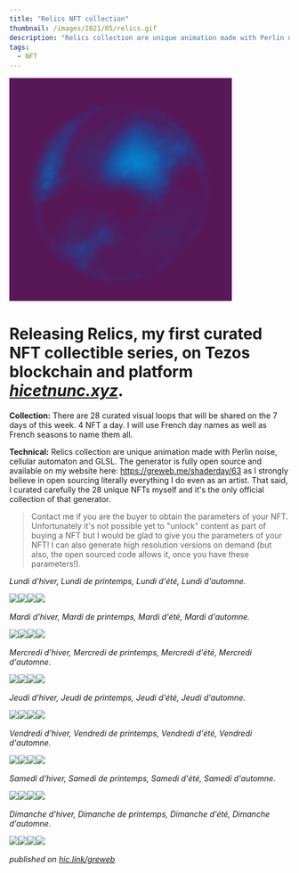 ```yaml
---
title: "Relics NFT collection"
thumbnail: /images/2021/05/relics.gif
description: "Relics collection are unique animation made with Perlin noise, cellular automaton and GLSL."
tags:
  - NFT
---
```


<img width="400" src="/images/2021/05/relics.gif" />

# Releasing **Relics**, my first curated NFT collectible series, on Tezos blockchain and platform [_hicetnunc.xyz_](https://hic.link/greweb).

**Collection:** There are 28 curated visual loops that will be shared on the 7 days of this week. 4 NFT a day. I will use French day names as well as French seasons to name them all.

**Technical:** Relics collection are unique animation made with Perlin noise, cellular automaton and GLSL. The generator is fully open source and available on my website here: https://greweb.me/shaderday/63 as I strongly believe in open sourcing literally everything I do even as an artist. That said, I curated carefully the 28 unique NFTs myself and it's the only official collection of that generator.

> Contact me if you are the buyer to obtain the parameters of your NFT. Unfortunately it's not possible yet to "unlock" content as part of buying a NFT but I would be glad to give you the parameters of your NFT! I can also generate high resolution versions on demand (but also, the open sourced code allows it, once you have these parameters!).

_Lundi d'hiver, Lundi de printemps, Lundi d'été, Lundi d'automne._

<a href="https://www.hicetnunc.xyz/objkt/61391"><img src="https://cloudflare-ipfs.com/ipfs/QmSbZ7iK1S2aDKtTM4HLkzjZrMCwgyDhNbqum8kQTfF44N" width="25%"/></a><a href="https://www.hicetnunc.xyz/objkt/61403"><img src="https://cloudflare-ipfs.com/ipfs/QmbGrg2mckEbz5u6ShuQi5SbRcUKkEiY9S8irExUiJLizS" width="25%"/></a><a href="https://www.hicetnunc.xyz/objkt/61410"><img src="https://cloudflare-ipfs.com/ipfs/QmZSQduPnXvmWvFo8JdC3WrxjzU9MbaKGD2JtywtWRq6C8" width="25%"/></a><a href="https://www.hicetnunc.xyz/objkt/61413"><img src="https://cloudflare-ipfs.com/ipfs/Qmb2qS5Vp7YPfW5KqqgEm4aFqeTaGv2RXb81j1mG9dcLqL" width="25%"/></a>

_Mardi d'hiver, Mardi de printemps, Mardi d'été, Mardi d'automne._

<a href="https://www.hicetnunc.xyz/objkt/63131"><img src="https://cloudflare-ipfs.com/ipfs/QmQHcBZ18wYDMq2B2i7AfQFC1e5CJytgsYxYzuanJ8Zxuy" width="25%"/></a><a href="https://www.hicetnunc.xyz/objkt/63126"><img src="https://cloudflare-ipfs.com/ipfs/QmZRfP9fNKWRizNzHEiB4yHFPTSAuij53XJzXdeqz2qqNu" width="25%"/></a><a href="https://www.hicetnunc.xyz/objkt/62848"><img src="https://cloudflare-ipfs.com/ipfs/QmT4xPg39PyVDEYGSi1BRce62jJnt2w8SmCDxEYJaZ47cQ" width="25%"/></a><a href="https://www.hicetnunc.xyz/objkt/62839"><img src="https://cloudflare-ipfs.com/ipfs/QmXrWE4csSkPXYRg3BqhFmKVCzbXGDtNLRkku6Gc2PCY2Y" width="25%"/></a>

_Mercredi d'hiver, Mercredi de printemps, Mercredi d'été, Mercredi d'automne._

<a href="https://www.hicetnunc.xyz/objkt/64885"><img src="https://cloudflare-ipfs.com/ipfs/QmcwpMrbg3n3iNo1TgQUS5LarKwFwz6kK9wexkc38ybRgT" width="25%"/></a><a href="https://www.hicetnunc.xyz/objkt/64874"><img src="https://cloudflare-ipfs.com/ipfs/QmeDzVu5G1wLJxEsDXJXtdiJpMWAiRDfJnRgx16VmGH96X" width="25%"/></a><a href="https://www.hicetnunc.xyz/objkt/64863"><img src="https://cloudflare-ipfs.com/ipfs/QmZuJcvNG2T7sCn959CWEuHZxi1C2Nr5H5JzbV6Sp5Pz3p" width="25%"/></a><a href="https://www.hicetnunc.xyz/objkt/64852"><img src="https://cloudflare-ipfs.com/ipfs/Qmcomh1sD8L6wewENSWnqLT4akpRwrDpgABy8viu68b9Ua" width="25%"/></a>

_Jeudi d'hiver, Jeudi de printemps, Jeudi d'été, Jeudi d'automne._

<a href="https://www.hicetnunc.xyz/objkt/66703"><img src="https://cloudflare-ipfs.com/ipfs/QmRe8RwPjLhatKbSMV5YGf3TDBKdB8W7xVnM8zQzNqe3dM" width="25%"/></a><a href="https://www.hicetnunc.xyz/objkt/66686"><img src="https://cloudflare-ipfs.com/ipfs/QmNpPhofb4eJJq7YCDpjba8t3fNFQkY8W9ryM2iSreWkwB" width="25%"/></a><a href="https://www.hicetnunc.xyz/objkt/66683"><img src="https://cloudflare-ipfs.com/ipfs/QmRN9L8PhKmfb4uM2LsFb2C2Gxa3YHZ7KQFZsSbSAUAMZ6" width="25%"/></a><a href="https://www.hicetnunc.xyz/objkt/66674"><img src="https://cloudflare-ipfs.com/ipfs/QmXh2RAdgP841oJWdyMtBSQ78XnYQwHzEkTF8qze6hnbCn" width="25%"/></a>

_Vendredi d'hiver, Vendredi de printemps, Vendredi d'été, Vendredi d'automne._

<a href="https://www.hicetnunc.xyz/objkt/68578"><img src="https://cloudflare-ipfs.com/ipfs/QmTXdtycdrp4v6UWymCeDJCamxHqUdHdy99XfK7vmVqqtx" width="25%"/></a><a href="https://www.hicetnunc.xyz/objkt/68575"><img src="https://cloudflare-ipfs.com/ipfs/QmVyxcykCS8f1vpriReyedAfdP1M9wHq8pwyKtWtoUgXRb" width="25%"/></a><a href="https://www.hicetnunc.xyz/objkt/68572"><img src="https://cloudflare-ipfs.com/ipfs/QmY1HcgrX7S5wxaYxRoFuxUWEdG6W6gAApDpzc1oYHSUDt" width="25%"/></a><a href="https://www.hicetnunc.xyz/objkt/68522"><img src="https://cloudflare-ipfs.com/ipfs/QmSc8Q5ozk8nhLvzF6jry613WDhvFX6PjbqnKbyb97smhy" width="25%"/></a>

_Samedi d'hiver, Samedi de printemps, Samedi d'été, Samedi d'automne._

<a href="https://www.hicetnunc.xyz/objkt/68282"><img src="https://cloudflare-ipfs.com/ipfs/QmasrfTskgzSj48gG62xFyWvXrJXWznyPakMB7GtYwgcY3" width="25%"/></a><a href="https://www.hicetnunc.xyz/objkt/69280"><img src="https://cloudflare-ipfs.com/ipfs/QmdvFEWzkbK2yPNSNURPNNJTkGf55MoDfboXboCvYwVUob" width="25%"/></a><a href="https://www.hicetnunc.xyz/objkt/69276"><img src="https://cloudflare-ipfs.com/ipfs/QmZhD4pwmRB43CN7hXKouGHMgCdwuFfnBweJfNBeSJeTBt" width="25%"/></a><a href="https://www.hicetnunc.xyz/objkt/69275"><img src="https://cloudflare-ipfs.com/ipfs/QmdgVW9CnMY1P6o41EEaiwsJMDQdgxhPzo4xmrV8YLLJ66" width="25%"/></a>

_Dimanche d'hiver, Dimanche de printemps, Dimanche d'été, Dimanche d'automne._

<a href="https://www.hicetnunc.xyz/objkt/70994"><img src="https://cloudflare-ipfs.com/ipfs/QmbTE4QGptyHGYsyemttEXSDoydapMuBiT94kooD3zLHc9" width="25%"/></a><a href="https://www.hicetnunc.xyz/objkt/70991"><img src="https://cloudflare-ipfs.com/ipfs/QmXMUCZmptV4MyXJ8zUMM9ZoAfmWMLCTr5toPH99YLo6LY" width="25%"/></a><a href="https://www.hicetnunc.xyz/objkt/70973"><img src="https://cloudflare-ipfs.com/ipfs/QmfVNN6bfzhsEK5fx45DwQTQ6hMrbASxgGzQnSgTwJEbJd" width="25%"/></a><a href="https://www.hicetnunc.xyz/objkt/70967"><img src="https://cloudflare-ipfs.com/ipfs/QmU1VEYV7zyyN3LhES4mgAm8qdgjgvDERDRqu7GJnKtVQL" width="25%"/></a>

_published on [hic.link/greweb](https://hic.link/greweb)_
